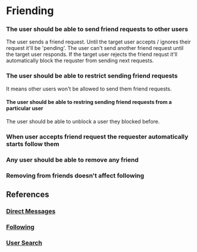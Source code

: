 # Friending

### The user should be able to send friend requests to other users

The user sends a friend request. Until the target user accepts / ignores their request it'll be 'pending'.
The user can't send another friend request until the target user responds.
If the target user rejects the friend requst it'll automatically block the requster from sending next requests.

### The user should be able to restrict sending friend requests

It means other users won't be allowed to send them friend requests.

#### The user should be able to restring sending friend requests from a particular user
The user should be able to unblock a user they blocked before.

### When user accepts friend request the requester automatically starts follow them

### Any user should be able to remove any friend

### Removing from friends doesn't affect following

## References

### [Direct Messages](./dms.md)

### [Following](./following.md)

### [User Search](./user-search.md)
